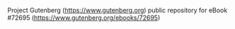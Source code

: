 Project Gutenberg (https://www.gutenberg.org) public repository
for eBook #72695 (https://www.gutenberg.org/ebooks/72695)
